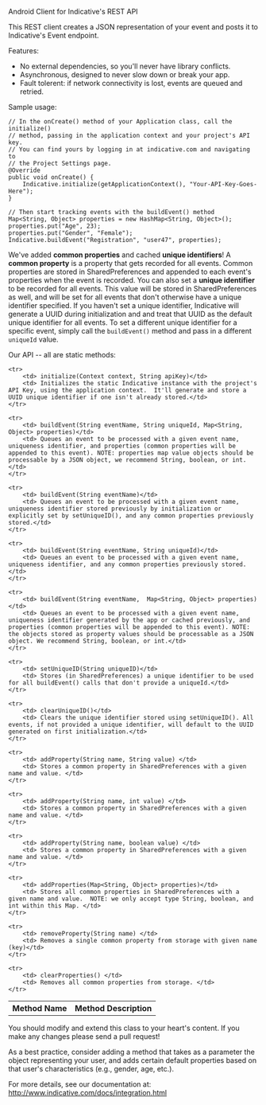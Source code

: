 Android Client for Indicative's REST API

This REST client creates a JSON representation of your event and posts it to Indicative's Event endpoint.

Features:

+ No external dependencies, so you'll never have library conflicts.
+ Asynchronous, designed to never slow down or break your app.
+ Fault tolerent: if network connectivity is lost, events are queued and retried.

Sample usage:

    // In the onCreate() method of your Application class, call the initialize()
    // method, passing in the application context and your project's API key. 
    // You can find yours by logging in at indicative.com and navigating to
    // the Project Settings page.
    @Override
	public void onCreate() {
	    Indicative.initialize(getApplicationContext(), "Your-API-Key-Goes-Here");
	}
    
    // Then start tracking events with the buildEvent() method
    Map<String, Object> properties = new HashMap<String, Object>();
    properties.put("Age", 23);
    properties.put("Gender", "Female");
    Indicative.buildEvent("Registration", "user47", properties);


We've added <b>common properties</b> and cached <b>unique identifiers</b>!
A <b>common property</b> is a property that gets recorded for all events. Common properties are stored in SharedPreferences and appended to each event's properties when the event is recorded.
You can also set a <b>unique identifier</b> to be recorded for all events. This value will be stored in SharedPreferences as well, and will be set for all events that don't otherwise have a unique identifier specified.  If you haven't set a unique identifier, Indicative will generate a UUID during initialization and and treat that UUID as the default unique identifier for all events. To set a different unique identifier for a specific event, simply call the `buildEvent()` method and pass in a different `uniqueId` value.

Our API -- all are static methods:

<table>
    <tr>
        <th> Method Name </th>
        <th> Method Description </th>
    </tr>

    <tr>
        <td> initialize(Context context, String apiKey)</td>
        <td> Initializes the static Indicative instance with the project's API Key, using the application context.  It'll generate and store a UUID unique identifier if one isn't already stored.</td>
    </tr>

    <tr>
        <td> buildEvent(String eventName, String uniqueId, Map<String, Object> properties)</td>
        <td> Queues an event to be processed with a given event name, uniqueness identifier, and properties (common properties will be appended to this event). NOTE: properties map value objects should be processable by a JSON object, we recommend String, boolean, or int.</td>
    </tr>

    <tr>
        <td> buildEvent(String eventName)</td>
        <td> Queues an event to be processed with a given event name, uniqueness identifier stored previously by initialization or explicitly set by setUniqueID(), and any common properties previously stored.</td>
    </tr>

    <tr>
        <td> buildEvent(String eventName, String uniqueId)</td>
        <td> Queues an event to be processed with a given event name, uniqueness identifier, and any common properties previously stored.</td>
    </tr>

    <tr>
        <td> buildEvent(String eventName,  Map<String, Object> properties)</td>
        <td> Queues an event to be processed with a given event name, uniqueness identifier generated by the app or cached previously, and properties (common properties will be appended to this event). NOTE: the objects stored as property values should be processable as a JSON object. We recommend String, boolean, or int.</td>
    </tr>

    <tr>
        <td> setUniqueID(String uniqueID)</td>
        <td> Stores (in SharedPreferences) a unique identifier to be used for all buildEvent() calls that don't provide a uniqueId.</td>
    </tr>

    <tr>
        <td> clearUniqueID()</td>
        <td> Clears the unique identifier stored using setUniqueID(). All events, if not provided a unique identifier, will default to the UUID generated on first initialization.</td>
    </tr>

    <tr>
        <td> addProperty(String name, String value) </td>
        <td> Stores a common property in SharedPreferences with a given name and value. </td>
    </tr>

    <tr>
        <td> addProperty(String name, int value) </td>
        <td> Stores a common property in SharedPreferences with a given name and value. </td>
    </tr>

    <tr>
        <td> addProperty(String name, boolean value) </td>
        <td> Stores a common property in SharedPreferences with a given name and value. </td>
    </tr>

    <tr>
        <td> addProperties(Map<String, Object> properties)</td>
        <td> Stores all common properties in SharedPreferences with a given name and value.  NOTE: we only accept type String, boolean, and int within this Map. </td>
    </tr>

    <tr>
        <td> removeProperty(String name) </td>
        <td> Removes a single common property from storage with given name (key)</td>
    </tr>

    <tr>
        <td> clearProperties() </td>
        <td> Removes all common properties from storage. </td>
    </tr>

</table>

You should modify and extend this class to your heart's content.  If you make any changes please send a pull request!

As a best practice, consider adding a method that takes as a parameter the object representing your user, and adds certain default properties based on that user's characteristics (e.g., gender, age, etc.).

For more details, see our documentation at: http://www.indicative.com/docs/integration.html


